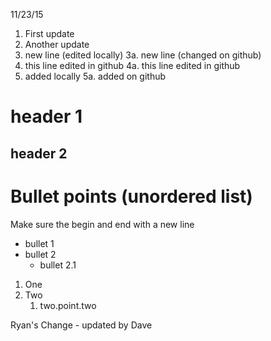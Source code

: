 11/23/15

1. First update
2. Another update
3. new line (edited locally)
3a. new line (changed on github)
4. this line edited in github
4a. this line edited in github
5. added locally
5a. added on github

# header 1
## header 2
# Bullet points (unordered list)
Make sure the begin and end with a new line
- bullet 1
- bullet 2
    - bullet 2.1

1. One
2. Two
    1. two.point.two

Ryan's Change - updated by Dave


